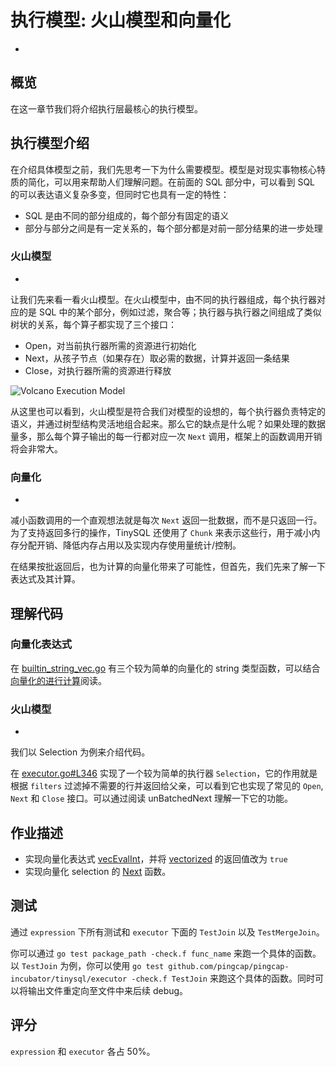 # 执行模型: 火山模型和向量化
-
## 概览

在这一章节我们将介绍执行层最核心的执行模型。

## 执行模型介绍

在介绍具体模型之前，我们先思考一下为什么需要模型。模型是对现实事物核心特质的简化，可以用来帮助人们理解问题。在前面的 SQL 部分中，可以看到 SQL 的可以表达语义复杂多变，但同时它也具有一定的特性：

- SQL 是由不同的部分组成的，每个部分有固定的语义
- 部分与部分之间是有一定关系的，每个部分都是对前一部分结果的进一步处理

### 火山模型
-
让我们先来看一看火山模型。在火山模型中，由不同的执行器组成，每个执行器对应的是 SQL 中的某个部分，例如过滤，聚合等；执行器与执行器之间组成了类似树状的关系，每个算子都实现了三个接口：

- Open，对当前执行器所需的资源进行初始化
- Next，从孩子节点（如果存在）取必需的数据，计算并返回一条结果
- Close，对执行器所需的资源进行释放

![Volcano Execution Model](./imgs/proj3-part1-1.png)

从这里也可以看到，火山模型是符合我们对模型的设想的，每个执行器负责特定的语义，并通过树型结构灵活地组合起来。那么它的缺点是什么呢？如果处理的数据量多，那么每个算子输出的每一行都对应一次 `Next` 调用，框架上的函数调用开销将会非常大。

### 向量化
-
减小函数调用的一个直观想法就是每次 `Next` 返回一批数据，而不是只返回一行。为了支持返回多行的操作，TinySQL 还使用了 `Chunk` 来表示这些行，用于减小内存分配开销、降低内存占用以及实现内存使用量统计/控制。

在结果按批返回后，也为计算的向量化带来了可能性，但首先，我们先来了解一下表达式及其计算。

## 理解代码

### 向量化表达式

在 [builtin\_string\_vec.go](https://github.com/pingcap-incubator/tinysql/blob/course/expression/builtin_string_vec.go) 有三个较为简单的向量化的 string 类型函数，可以结合[向量化的进行计算](https://docs.google.com/document/d/1JKP9YS3wYsuXsYhDgVepJt5y72K6_WxhUVfOLyjpAjc/edit#heading=h.66r4twnr3b1c)阅读。

### 火山模型
-
我们以 Selection 为例来介绍代码。

在 [executor.go#L346](https://github.com/pingcap-incubator/tinysql/blob/course/executor/executor.go#L346) 实现了一个较为简单的执行器 `Selection`，它的作用就是根据 `filters` 过滤掉不需要的行并返回给父亲，可以看到它也实现了常见的 `Open`, `Next` 和 `Close` 接口。可以通过阅读 unBatchedNext 理解一下它的功能。

## 作业描述

- 实现向量化表达式 [vecEvalInt](https://github.com/pingcap-incubator/tinysql/blob/course/expression/builtin_string_vec.go#L89)，并将 [vectorized](https://github.com/pingcap-incubator/tinysql/blob/course/expression/builtin_string_vec.go#L84) 的返回值改为 `true`
- 实现向量化 selection 的 [Next](https://github.com/pingcap-incubator/tinysql/blob/course/executor/executor.go#L380) 函数。

## 测试

通过 `expression` 下所有测试和 `executor` 下面的 `TestJoin` 以及 `TestMergeJoin`。

你可以通过 `go test package_path -check.f func_name` 来跑一个具体的函数。以 `TestJoin` 为例，你可以使用 `go test github.com/pingcap/pingcap-incubator/tinysql/executor -check.f TestJoin` 来跑这个具体的函数。同时可以将输出文件重定向至文件中来后续 debug。

## 评分

`expression` 和 `executor` 各占 50%。
